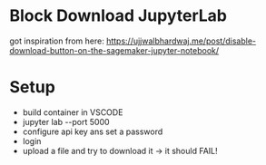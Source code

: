 # Block Download JupyterLab

got inspiration from here: https://ujjwalbhardwaj.me/post/disable-download-button-on-the-sagemaker-jupyter-notebook/

# Setup

- build container in VSCODE
- jupyter lab --port 5000
- configure api key ans set a password
- login 
- upload a file and try to download it -> it should FAIL!
